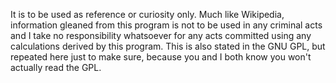 It is to be used as reference or curiosity only. Much like Wikipedia, information gleaned from this program is not to be used in any criminal acts and I take no responsibility whatsoever for any acts committed using any calculations derived by this program. This is also stated in the GNU GPL, but repeated here just to make sure, because you and I both know you won't actually read the GPL.